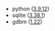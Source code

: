- python ([3.9.12](https://www.python.org/downloads/release/python-3912/))
- sqlite ([3.38.1](https://www.sqlite.org/releaselog/3_38_1.html))
- gdbm ([1.22](https://lists.gnu.org/archive/html/info-gnu/2021-10/msg00006.html))
